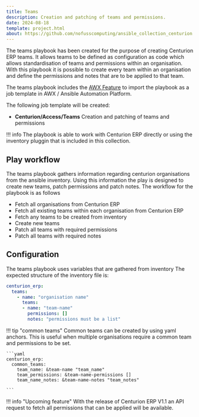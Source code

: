 ```yaml
---
title: Teams
description: Creation and patching of teams and permissions.
date: 2024-08-18
template: project.html
about: https://github.com/nofusscomputing/ansible_collection_centurion
---
```


The teams playbook has been created for the purpose of creating Centurion ERP teams. It allows teams to be defined as configuration as code which allows standardisation of teams and permissions within an organisation. With this playbook it is possible to create every team within an organisation and define the permissions and notes that are to be applied to that team.

The teams playbook includes the [AWX Feature](../../../playbooks/awx.md) to import the playbook as a job template in AWX / Ansible Automation Platform.

The following job template will be created:

*  **Centurion/Access/Teams** Creation and patching of teams and permissions


!!! info 
    The playbook is able to work with Centurion ERP directly or using the inventory pluggin that is included in this collection.


## Play workflow

The teams playbook gathers information regarding centurion organisations from the ansible inventory. Using this information the play is designed to create new teams, patch permissions and patch notes. The workflow for the playbook is as follows

- Fetch all organisations from Centurion ERP
- Fetch all existing teams within each organisation from Centurion ERP
- Fetch any teams to be created from inventory
- Create new teams
- Patch all teams with required permissions
- Patch all teams with required notes


## Configuration

The teams playbook uses variables that are gathered from inventory
The expected structure of the inventory file is:

```yaml
centurion_erp:
  teams:
    - name: "organisation name"
      teams:
      - name: "team-name"
        permissions: []
        notes: "permissions must be a list"

```

!!! tip "common teams"
    Common teams can be created by using yaml anchors. This is useful when multiple organisations require a common team and permissions to be set.

    ```yaml
    centurion_erp:
      common_teams:
        team_name: &team-name "team_name"
        team_permissions: &team-name-permissions []
        team_name_notes: &team-name-notes "team_notes"

    ```

!!! info "Upcoming feature"
    With the release of Centurion ERP V1.1 an API request to fetch all permissions that can be applied will be available. 
